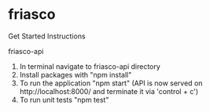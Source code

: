 # friasco


Get Started Instructions

friasco-api
1. In terminal navigate to friasco-api directory
2. Install packages with "npm install"
3. To run the application "npm start" (API is now served on http://localhost:8000/ and terminate it via 'control + c')
4. To run unit tests "npm test"